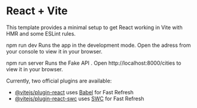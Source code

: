 # React + Vite

This template provides a minimal setup to get React working in Vite with HMR and some ESLint rules.

npm run dev
Runs the app in the development mode.
Open the adress from your console to view it in your browser.

npm run server
Runs the Fake API .
Open http://localhost:8000/cities to view it in your browser.

Currently, two official plugins are available:

- [@vitejs/plugin-react](https://github.com/vitejs/vite-plugin-react/blob/main/packages/plugin-react/README.md) uses [Babel](https://babeljs.io/) for Fast Refresh
- [@vitejs/plugin-react-swc](https://github.com/vitejs/vite-plugin-react-swc) uses [SWC](https://swc.rs/) for Fast Refresh

